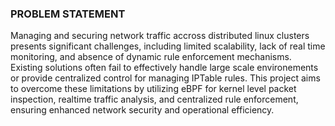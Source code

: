 ### PROBLEM STATEMENT
Managing and securing network traffic accross distributed linux clusters presents significant challenges, including limited scalability, lack of real time monitoring, and absence of dynamic rule enforcement mechanisms. Existing solutions often fail to effectively handle large scale environements or provide centralized control for managing IPTable rules. This project aims to overcome these limitations by utilizing eBPF for kernel level packet inspection, realtime traffic analysis, and centralized rule enforcement, ensuring enhanced network security and operational efficiency.
